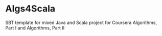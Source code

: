 Algs4Scala
==========

SBT template for mixed Java and Scala project for Coursera Algorithms, Part I and Algorithms, Part II
